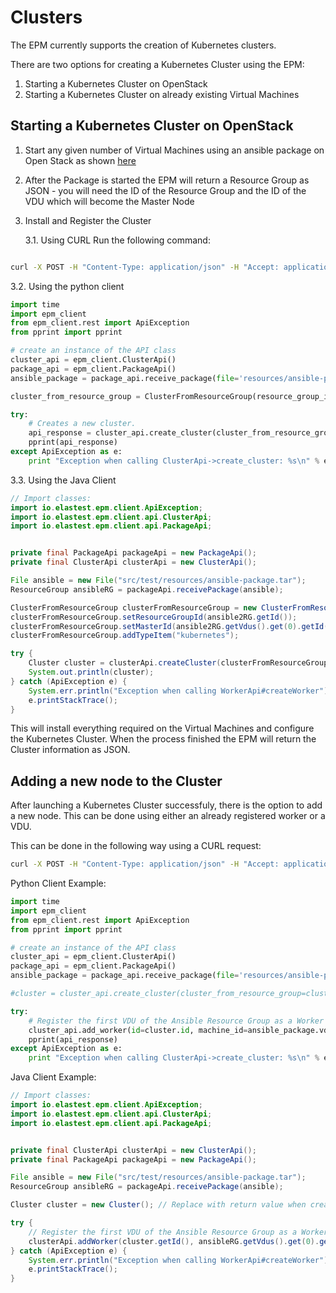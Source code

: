 # Clusters

The EPM currently supports the creation of Kubernetes clusters.

There are two options for creating a Kubernetes Cluster using the EPM:
1) Starting a Kubernetes Cluster on OpenStack 
2) Starting a Kubernetes Cluster on already existing Virtual Machines

## Starting a Kubernetes Cluster on OpenStack

1. Start any given number of Virtual Machines using an ansible package on Open Stack as shown [here](package)
2. After the Package is started the EPM will return a Resource Group as JSON - you will need the ID of the Resource Group
and the ID of the VDU which will become the Master Node
3.  Install and Register the Cluster

    3.1. Using CURL Run the following command:
```bash

curl -X POST -H "Content-Type: application/json" -H "Accept: application/json" -d '{"resourceGroupId":"<RESOURCE_GROUP_ID>", "masterId":"<VDU_ID>", "type":["kubernetes"]}' localhost:8180/v1/cluster/create
```
    
   3.2. Using the python client
   
```python
import time
import epm_client
from epm_client.rest import ApiException
from pprint import pprint

# create an instance of the API class
cluster_api = epm_client.ClusterApi()
package_api = epm_client.PackageApi()
ansible_package = package_api.receive_package(file='resources/ansible-package.tar')

cluster_from_resource_group = ClusterFromResourceGroup(resource_group_id=ansible_package.id, type=["kubernetes"], master_id=ansible_package.vdus[0].id)

try: 
    # Creates a new cluster.
    api_response = cluster_api.create_cluster(cluster_from_resource_group)
    pprint(api_response)
except ApiException as e:
    print "Exception when calling ClusterApi->create_cluster: %s\n" % e
```

   3.3. Using the Java Client
   
```java
// Import classes:
import io.elastest.epm.client.ApiException;
import io.elastest.epm.client.api.ClusterApi;
import io.elastest.epm.client.api.PackageApi;


private final PackageApi packageApi = new PackageApi();
private final ClusterApi clusterApi = new ClusterApi();

File ansible = new File("src/test/resources/ansible-package.tar");
ResourceGroup ansibleRG = packageApi.receivePackage(ansible);

ClusterFromResourceGroup clusterFromResourceGroup = new ClusterFromResourceGroup();
clusterFromResourceGroup.setResourceGroupId(ansible2RG.getId());
clusterFromResourceGroup.setMasterId(ansible2RG.getVdus().get(0).getId());
clusterFromResourceGroup.addTypeItem("kubernetes");

try {
    Cluster cluster = clusterApi.createCluster(clusterFromResourceGroup);
    System.out.println(cluster);
} catch (ApiException e) {
    System.err.println("Exception when calling WorkerApi#createWorker");
    e.printStackTrace();
}

```

This will install everything required on the Virtual Machines and configure the Kubernetes Cluster.
 When the process finished the EPM will return the Cluster information as JSON. 

## Adding a new node to the Cluster

After launching a Kubernetes Cluster successfuly, there is the option to add a new node. This can be done using either an 
already registered worker or a VDU. 

This can be done in the following way using a CURL request: 

```bash
curl -X POST -H "Content-Type: application/json" -H "Accept: application/json" -d '{"resourceGroupId":"<RESOURCE_GROUP_ID>", "masterId":"<VDU_ID>", "type":["kubernetes"]}' localhost:8180/v1/cluster/create
```

Python Client Example:

```python
import time
import epm_client
from epm_client.rest import ApiException
from pprint import pprint

# create an instance of the API class
cluster_api = epm_client.ClusterApi()
package_api = epm_client.PackageApi()
ansible_package = package_api.receive_package(file='resources/ansible-package.tar')

#cluster = cluster_api.create_cluster(cluster_from_resource_group=cluster_from_resource_group) 

try: 
    # Register the first VDU of the Ansible Resource Group as a Worker part of the Kubernetes Cluster
    cluster_api.add_worker(id=cluster.id, machine_id=ansible_package.vdus[0].id)
    pprint(api_response)
except ApiException as e:
    print "Exception when calling ClusterApi->create_cluster: %s\n" % e
```

Java Client Example:

```java
// Import classes:
import io.elastest.epm.client.ApiException;
import io.elastest.epm.client.api.ClusterApi;
import io.elastest.epm.client.api.PackageApi;


private final ClusterApi clusterApi = new ClusterApi();
private final PackageApi packageApi = new PackageApi();

File ansible = new File("src/test/resources/ansible-package.tar");
ResourceGroup ansibleRG = packageApi.receivePackage(ansible);

Cluster cluster = new Cluster(); // Replace with return value when creating a cluster

try {
    // Register the first VDU of the Ansible Resource Group as a Worker part of the Kubernetes Cluster
    clusterApi.addWorker(cluster.getId(), ansibleRG.getVdus().get(0).getId());
} catch (ApiException e) {
    System.err.println("Exception when calling WorkerApi#createWorker");
    e.printStackTrace();
}

```

[adapters]: adapters.md
[workers]: usage/workers.md
[workers]: usage/clusters.md
[package]: usage/package.md
[runtime]: usage/runtime.md